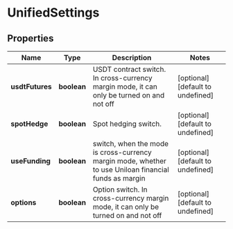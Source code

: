 # UnifiedSettings

## Properties

Name | Type | Description | Notes
------------ | ------------- | ------------- | -------------
**usdtFutures** | **boolean** | USDT contract switch. In cross-currency margin mode, it can only be turned on and not off | [optional] [default to undefined]
**spotHedge** | **boolean** | Spot hedging switch. | [optional] [default to undefined]
**useFunding** | **boolean** | switch, when the mode is cross-currency margin mode, whether to use Uniloan financial funds as margin | [optional] [default to undefined]
**options** | **boolean** | Option switch. In cross-currency margin mode, it can only be turned on and not off | [optional] [default to undefined]

